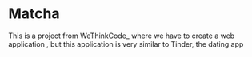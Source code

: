 # Matcha
This is a project from WeThinkCode_ where we have to create a web application , but this application is very similar to Tinder, the dating app
